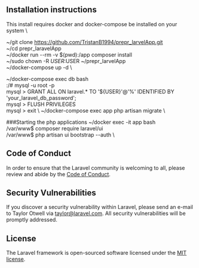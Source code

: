 ## Installation instructions
This install requires docker and docker-compose be installed on your system \

~/git clone https://github.com/TristanB1994/prepr_larvelApp.git \
~/cd prepr_laravelApp \
~/docker run --rm -v $(pwd):/app composer install \
~/sudo chown -R $USER:$USER ~/prepr_larvelApp \
~/docker-compose up -d \

~/docker-compose exec db bash \
:/# mysql -u root -p \
mysql > GRANT ALL ON laravel.* TO '${USER}'@'%' IDENTIFIED BY 'your_laravel_db_password'; \
mysql > FLUSH PRIVILEGES \
mysql > exit \ 
~/docker-compose exec app php artisan migrate \


###Starting the php applications
~/docker exec -it app bash  \
/var/www$ composer require laravel/ui  \
/var/www$ php artisan ui bootstrap --auth   \

## Code of Conduct

In order to ensure that the Laravel community is welcoming to all, please review and abide by the [Code of Conduct](https://laravel.com/docs/contributions#code-of-conduct).

## Security Vulnerabilities

If you discover a security vulnerability within Laravel, please send an e-mail to Taylor Otwell via [taylor@laravel.com](mailto:taylor@laravel.com). All security vulnerabilities will be promptly addressed.

## License

The Laravel framework is open-sourced software licensed under the [MIT license](https://opensource.org/licenses/MIT).
